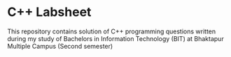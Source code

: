 # C++ Labsheet
This repository contains solution of C++ programming questions written during my study of Bachelors in Information Technology (BIT) at Bhaktapur Multiple Campus (Second semester)
